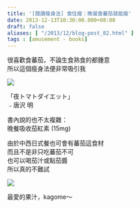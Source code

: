 ```yaml
---
title: '[閱讀瘦身法] 食住瘦：晚餐食蕃茄就能瘦'
date: 2013-12-13T10:30:00.000+08:00
draft: false
aliases: [ "/2013/12/blog-post_82.html" ]
tags : [amusement - books]
---
```


很喜歡食蕃茄，不論生食熟食的都鍾意  
所以這個瘦身法便非常吸引我    

![](/images/tomatobook.jpg)

「夜トマトダイエット」  
﹣唐沢 明  
  
書內說的也不太複雜：  
晚餐吸收茄紅素 (15mg)   
  
由於中西日式餐也可會有蕃茄這食材   
而且不是非只吃蕃茄不可  
也可以喝茄汁或點茄醬   
所以真的不難試   

![](/images/kagome.jpg)

最愛的果汁，kagome～
